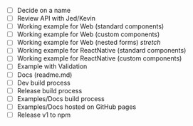 
- [ ] Decide on a name
- [ ] Review API with Jed/Kevin
- [ ] Working example for Web (standard components)
- [ ] Working example for Web (custom components)
- [ ] Working example for Web (nested forms) _stretch_
- [ ] Working example for ReactNative (standard components)
- [ ] Working example for ReactNative (custom components)
- [ ] Example with Validation
- [ ] Docs (readme.md)
- [ ] Dev build process
- [ ] Release build process
- [ ] Examples/Docs build process
- [ ] Examples/Docs hosted on GitHub pages
- [ ] Release v1 to npm
